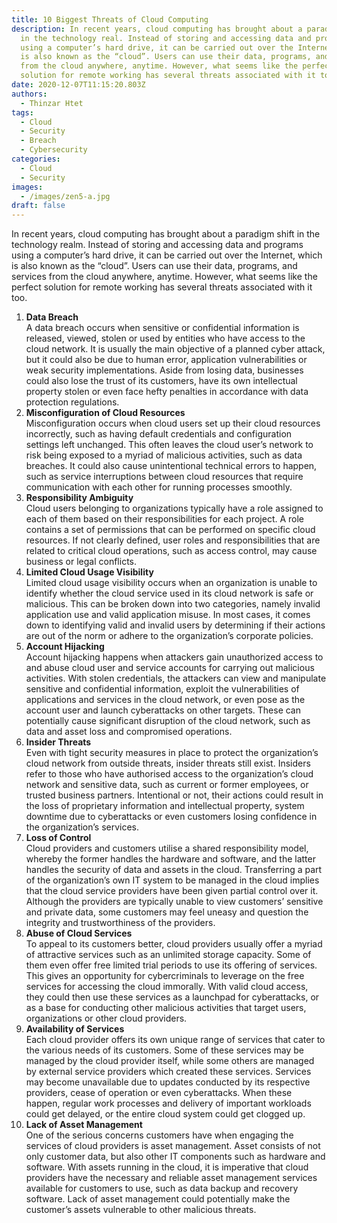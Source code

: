 ```yaml
---
title: 10 Biggest Threats of Cloud Computing
description: In recent years, cloud computing has brought about a paradigm shift
  in the technology real. Instead of storing and accessing data and programs
  using a computer’s hard drive, it can be carried out over the Internet, which
  is also known as the “cloud”. Users can use their data, programs, and services
  from the cloud anywhere, anytime. However, what seems like the perfect
  solution for remote working has several threats associated with it too.
date: 2020-12-07T11:15:20.803Z
authors:
  - Thinzar Htet
tags:
  - Cloud
  - Security
  - Breach
  - Cybersecurity
categories:
  - Cloud
  - Security
images:
  - /images/zen5-a.jpg
draft: false
---
```

In recent years, cloud computing has brought about a paradigm shift in the technology
realm. Instead of storing and accessing data and programs using a computer’s hard
drive, it can be carried out over the Internet, which is also known as the “cloud”. Users
can use their data, programs, and services from the cloud anywhere, anytime. However,
what seems like the perfect solution for remote working has several threats associated
with it too.

<!--more-->



1. **Data Breach**<br/>
   A data breach occurs when sensitive or confidential information is released, viewed,
   stolen or used by entities who have access to the cloud network. It is usually the main
   objective of a planned cyber attack, but it could also be due to human error, application
   vulnerabilities or weak security implementations. Aside from losing data, businesses
   could also lose the trust of its customers, have its own intellectual property stolen or
   even face hefty penalties in accordance with data protection regulations.
2. **Misconfiguration of Cloud Resources**<br/>
   Misconfiguration occurs when cloud users set up their cloud resources incorrectly, such
   as having default credentials and configuration settings left unchanged. This often
   leaves the cloud user’s network to risk being exposed to a myriad of malicious activities,
   such as data breaches. It could also cause unintentional technical errors to happen,
   such as service interruptions between cloud resources that require communication with
   each other for running processes smoothly.
3. **Responsibility Ambiguity**<br/>
   Cloud users belonging to organizations typically have a role assigned to each of them
   based on their responsibilities for each project. A role contains a set of permissions that
   can be performed on specific cloud resources. If not clearly defined, user roles and
   responsibilities that are related to critical cloud operations, such as access control, may
   cause business or legal conflicts.
4. **Limited Cloud Usage Visibility**<br/>
   Limited cloud usage visibility occurs when an organization is unable to identify whether
   the cloud service used in its cloud network is safe or malicious. This can be broken
   down into two categories, namely invalid application use and valid application misuse.
   In most cases, it comes down to identifying valid and invalid users by determining if their
   actions are out of the norm or adhere to the organization’s corporate policies.
5. **Account Hijacking**<br/>
   Account hijacking happens when attackers gain unauthorized access to and abuse
   cloud user and service accounts for carrying out malicious activities. With stolen
   credentials, the attackers can view and manipulate sensitive and confidential
   information, exploit the vulnerabilities of applications and services in the cloud network,
   or even pose as the account user and launch cyberattacks on other targets. These can
   potentially cause significant disruption of the cloud network, such as data and asset loss
   and compromised operations.
6. **Insider Threats**<br/>
   Even with tight security measures in place to protect the organization’s cloud network
   from outside threats, insider threats still exist. Insiders refer to those who have
   authorised access to the organization’s cloud network and sensitive data, such as
   current or former employees, or trusted business partners. Intentional or not, their
   actions could result in the loss of proprietary information and intellectual property,
   system downtime due to cyberattacks or even customers losing confidence in the
   organization’s services.
7. **Loss of Control**<br/>
   Cloud providers and customers utilise a shared responsibility model, whereby the
   former handles the hardware and software, and the latter handles the security of data
   and assets in the cloud. Transferring a part of the organization’s own IT system to be
   managed in the cloud implies that the cloud service providers have been given partial
   control over it. Although the providers are typically unable to view customers’ sensitive
   and private data, some customers may feel uneasy and question the integrity and
   trustworthiness of the providers.
8. **Abuse of Cloud Services**<br/>
   To appeal to its customers better, cloud providers usually offer a myriad of attractive
   services such as an unlimited storage capacity. Some of them even offer free limited
   trial periods to use its offering of services. This gives an opportunity for cybercriminals
   to leverage on the free services for accessing the cloud immorally. With valid cloud
   access, they could then use these services as a launchpad for cyberattacks, or as a
   base for conducting other malicious activities that target users, organizations or other
   cloud providers.
9. **Availability of Services**<br/>
   Each cloud provider offers its own unique range of services that cater to the various
   needs of its customers. Some of these services may be managed by the cloud provider
   itself, while some others are managed by external service providers which created
   these services. Services may become unavailable due to updates conducted by its
   respective providers, cease of operation or even cyberattacks. When these happen,
   regular work processes and delivery of important workloads could get delayed, or the
   entire cloud system could get clogged up.
10. **Lack of Asset Management**<br/>
    One of the serious concerns customers have when engaging the services of cloud
    providers is asset management. Asset consists of not only customer data, but also
    other IT components such as hardware and software. With assets running in the cloud,
    it is imperative that cloud providers have the necessary and reliable asset management
    services available for customers to use, such as data backup and recovery software.
    Lack of asset management could potentially make the customer’s assets vulnerable to
    other malicious threats.